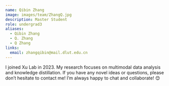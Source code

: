 ```yaml
---
name: Qibin Zhang
image: images/team/ZhangQ.jpg
description: Master Student
role: undergrad3
aliases:
  - Qibin Zhang
  - Q. Zhang
  - Q Zhang
links:
  email: zhangqibin@mail.dlut.edu.cn
---
```


I joined Xu Lab in 2023. My research focuses on multimodal data analysis and knowledge distillation. If you have any novel ideas or questions, please don’t hesitate to contact me! I’m always happy to chat and collaborate! 😊